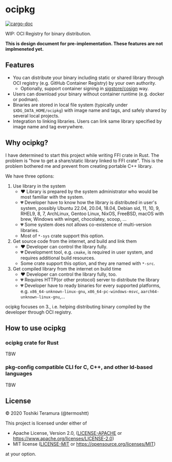 ocipkg
=======

[![cargo-doc](https://img.shields.io/badge/master-ocipkg-green)](https://termoshtt.github.io/ocipkg/ocipkg/index.html)

WIP: OCI Registry for binary distribution.

**This is design document for pre-implementation. These features are not implmeneted yet.**

Features
---------
- You can distribute your binary including static or shared library
  through OCI registry (e.g. GitHub Container Registry) by your own authority.
  - Optionally, support container signing in [sigstore/cosign][cosign] way.
- Users can download your binary without container runtime (e.g. docker or podman).
- Binaries are stored in local file system (typically under `$XDG_DATA_HOME/ocipkg`)
  with image name and tags, and safely shared by several local projects.
- Integration to linking libraries. Users can link same library specified by image name and tag everywhere.

Why ocipkg?
-------------
I have determined to start this project while writing FFI crate in Rust.
The problem is "how to get a share/static library linked to FFI crate".
This is the problem bothered me and prevent from creating portable C++ library.

We have three options:

1. Use library in the system
    - ❤ Library is prepared by the system administrator who would be most familiar with the system.
    - 💔 Developer have to know how the library is distributed in user's system,
         possibly Ubuntu 22.04, 20.04, 18.04, Debian sid, 11, 10, 9, RHEL9, 8, 7,
         ArchLinux, Gentoo Linux, NixOS, FreeBSD,
         macOS with brew, Windows with winget, chocolatey, scoop, ...
    - 💔 Some system does not allows co-existence of multi-version libraries.
    - Most of `*-sys` crate support this option.
2. Get source code from the internet, and build and link them
    - ❤ Developer can control the library fully.
    - 💔 Development tool, e.g. `cmake`, is required in user system,
         and requires additional build resources.
    - Some crate support this option, and they are named with `*-src`.
3. Get compiled library from the internet on build time
    - ❤ Developer can control the library fully, too.
    - 💔 Requires HTTP(or other protocol) server to distribute the library
    - 💔 Developer have to ready binaries for every supported platforms,
         e.g. `x86_64-unknown-linux-gnu`, `x86_64-pc-windows-msvc`, `aarch64-unknown-linux-gnu`,...

ocipkg focuses on 3., i.e. helping distributing binary compiled
by the developer through OCI registry.

How to use ocipkg
------------------

### ocipkg crate for Rust
TBW

### pkg-config compatible CLI for C, C++, and other ld-based languages
TBW

License
--------

© 2020 Toshiki Teramura (@termoshtt)

This project is licensed under either of

- Apache License, Version 2.0, ([LICENSE-APACHE](LICENSE-APACHE) or https://www.apache.org/licenses/LICENSE-2.0)
- MIT license ([LICENSE-MIT](LICENSE-MIT) or https://opensource.org/licenses/MIT)

at your option.

[image-spec]: https://github.com/opencontainers/image-spec
[runtime-spec]: https://github.com/opencontainers/runtime-spec
[distribution-spec]: https://github.com/opencontainers/distribution-spec

[oras]: https://github.com/oras-project/oras
[oci-artifacts]: https://github.com/opencontainers/artifacts
[cosign]: https://github.com/sigstore/cosign

